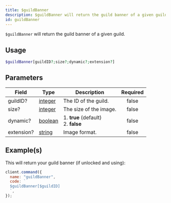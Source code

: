 ```yaml
---
title: $guildBanner
description: $guildBanner will return the guild banner of a given guild.
id: guildBanner
---
```


`$guildBanner` will return the guild banner of a given guild.

## Usage

```php
$guildBanner[guildID?;size?;dynamic?;extension?]
```

## Parameters

| Field      | Type                                                                                                | Description                               | Required |
| ---------- | --------------------------------------------------------------------------------------------------- | ----------------------------------------- | :------: |
| guildID?   | [integer](https://developer.mozilla.org/en-US/docs/Web/JavaScript/Reference/Global_Objects/Integer) | The ID of the guild.                      |  false   |
| size?      | [integer](https://developer.mozilla.org/en-US/docs/Web/JavaScript/Reference/Global_Objects/Integer) | The size of the image.                    |  false   |
| dynamic?   | [boolean](https://developer.mozilla.org/en-US/docs/Web/JavaScript/Reference/Global_Objects/Boolean) | 1. **true** (default) <br /> 2. **false** |  false   |
| extension? | [string](https://developer.mozilla.org/en-US/docs/Web/JavaScript/Reference/Global_Objects/String)   | Image format.                             |  false   |

## Example(s)

This will return your guild banner (if unlocked and using):

```javascript
client.command({
  name: "guildBanner",
  code: `
  $guildBanner[$guildID]
  `,
});
```
